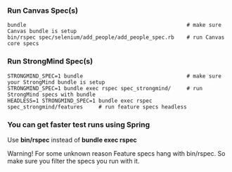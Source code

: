 ### Run Canvas Spec(s)
    bundle                                                   # make sure Canvas bundle is setup
    bin/rspec spec/selenium/add_people/add_people_spec.rb    # run Canvas core specs

### Run StrongMind Spec(s)
    STRONGMIND_SPEC=1 bundle                                 # make sure your StrongMind bundle is setup
    STRONGMIND_SPEC=1 bundle exec rspec spec_strongmind/     # run StrongMind specs with bundle
    HEADLESS=1 STRONGMIND_SPEC=1 bundle exec rspec spec_strongmind/features     # run feature specs headless

### You can get faster test runs using Spring
Use **bin/rspec** instead of **bundle exec rspec**

Warning! For some unknown reason Feature specs hang with bin/rspec.
So make sure you filter the
specs you run with it.